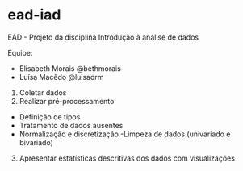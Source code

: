 # ead-iad
EAD - Projeto da disciplina Introdução à análise de dados

Equipe:
- Elisabeth Morais @bethmorais
- Luísa Macêdo @luisadrm

1. Coletar dados
2. Realizar pré-processamento
- Definição de tipos
- Tratamento de dados ausentes
- Normalização e discretização
-Limpeza de dados (univariado e bivariado)
3. Apresentar estatísticas descritivas dos dados com visualizações
